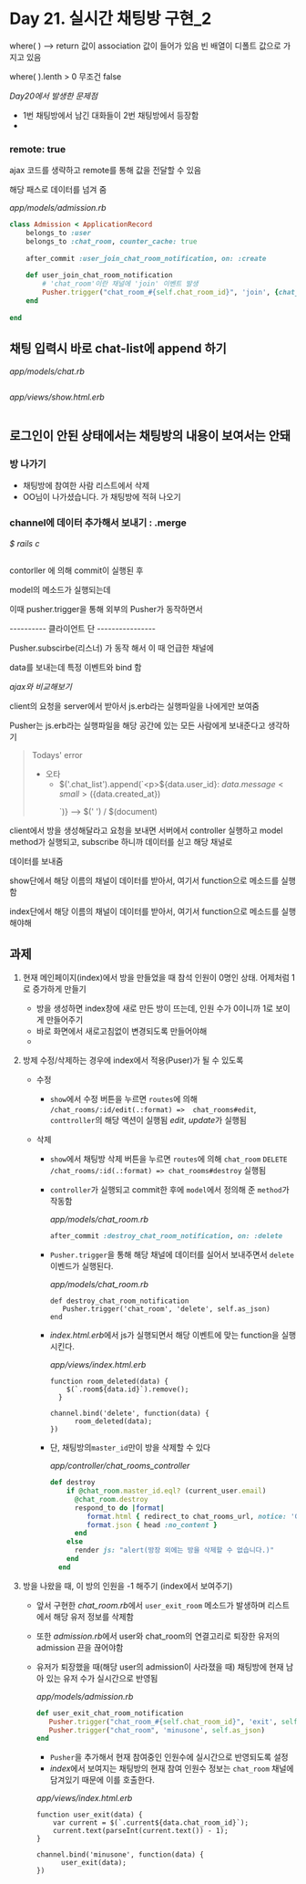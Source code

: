 # Day 21. 실시간 채팅방 구현_2





where( ) --> return 값이 association 값이 들어가 있음 빈 배열이 디폴트 값으로 가지고 있음

where( ).lenth > 0 무조건 false 



*Day20에서 발생한 문제점*

- 1번 채팅방에서 남긴 대화들이 2번 채팅방에서 등장함
- 



### remote: true

ajax 코드를 생략하고 remote를 통해 값을 전달할 수 있음

해당 패스로 데이터를 넘겨 줌





*app/models/admission.rb*

```ruby
class Admission < ApplicationRecord
    belongs_to :user
    belongs_to :chat_room, counter_cache: true
    
    after_commit :user_join_chat_room_notification, on: :create
    
    def user_join_chat_room_notification
        # 'chat_room'이란 채널에 'join' 이벤트 발생
        Pusher.trigger("chat_room_#{self.chat_room_id}", 'join', {chat_room_id: self.chat_room_id, email: self.user.email}.as_json)
    end
    
end
```



## 채팅 입력시 바로 chat-list에 append 하기



*app/models/chat.rb*

```ruby

```





*app/views/show.html.erb*

```erb

```





## 로그인이 안된 상태에서는 채팅방의 내용이 보여서는 안돼





### 방 나가기

- 채팅방에 참여한 사람 리스트에서 삭제
- OO님이 나가셨습니다. 가 채팅방에 적혀 나오기



### channel에 데이터 추가해서 보내기 : .merge

*$ rails c*

```command

```





contorller 에 의해 commit이 실행된 후 

model의 메소드가 실행되는데 

이때 pusher.trigger을 통해 외부의 Pusher가 동작하면서

---------- 클라이언트 단 ----------------

Pusher.subscirbe(리스너) 가 동작 해서 이 때 언급한 채널에

data를 보내는데 특정 이벤트와 bind 함



*ajax와 비교해보기*

client의 요청을 server에서 받아서 js.erb라는 실행파일을 나에게만 보여줌

Pusher는 js.erb라는 실행파일을 해당 공간에 있는 모든 사람에게 보내준다고 생각하기





> Todays' error
>
> - 오타
>   - $('.chat_list').append(`<p>${data.user_id}: ${data.message}<small>(${data.created_at})</small></p>`)}   -->  $(' ')   / $(document)



client에서 방을 생성해달라고 요청을 보내면 서버에서 controller 실행하고 model method가 실행되고, subscribe 하니까 데이터를 싣고 해당 채널로

데이터를 보내줌

show단에서 해당 이름의 채널이 데이터를 받아서, 여기서 function으로 메소드를 실행함 

index단에서 해당 이름의 채널이 데이터를 받아서, 여기서  function으로 메소드를 실행해야해





## 과제

1. 현재 메인페이지(index)에서 방을 만들었을 때 참석 인원이 0명인 상태. 어제처럼 1로 증가하게 만들기
   - 방을 생성하면 index창에 새로 만든 방이 뜨는데, 인원 수가 0이니까 1로 보이게 만들어주기
   - 바로 화면에서 새로고침없이 변경되도록 만들어야해 
   - 

2. 방제 수정/삭제하는 경우에 index에서 적용(Puser)가 될 수 있도록

   - 수정

     - `show`에서 수정 버튼을 누르면 `routes`에 의해 ` /chat_rooms/:id/edit(.:format) =>  chat_rooms#edit`, `conttroller`의 해당 액션이 실행됨 *edit*, *update*가 실행됨

   - 삭제

     - `show`에서 채팅방 삭제 버튼을 누르면 `routes`에 의해  `chat_room`  `DELETE /chat_rooms/:id(.:format) => chat_rooms#destroy` 실행됨

     - `controller`가 실행되고 commit한 후에 `model`에서 정의해 준 `method`가 작동함

       *app/models/chat_room.rb*

       ```ruby
       after_commit :destroy_chat_room_notification, on: :delete
       ```

       

     - `Pusher.trigger`을 통해 해당 채널에 데이터를 실어서 보내주면서 `delete`이벤드가 실행된다.

       *app/models/chat_room.rb*

       ```erb
       def destroy_chat_room_notification
          Pusher.trigger('chat_room', 'delete', self.as_json)
       end
       ```

       

     - *index.html.erb*에서 js가 실행되면서 해당 이벤트에 맞는 function을 실행시킨다.

       *app/views/index.html.erb*

       ```erb
       function room_deleted(data) {
           $(`.room${data.id}`).remove();
         }
       
       channel.bind('delete', function(data) {
             room_deleted(data);
       })
       ```

     - 단, 채팅방의`master_id`만이 방을 삭제할 수 있다

       *app/controller/chat_rooms_controller*

       ```ruby
       def destroy
           if @chat_room.master_id.eql? (current_user.email)
             @chat_room.destroy
             respond_to do |format|
                format.html { redirect_to chat_rooms_url, notice: 'Chat room was successfully destroyed.' }
                format.json { head :no_content }
             end
           else
             render js: "alert(방장 외에는 방을 삭제할 수 없습니다.)"
           end
         end
       ```

       

3. 방을 나왔을 때, 이 방의 인원을 -1 해주기 (index에서 보여주기)

   - 앞서 구현한 *chat_room.rb*에서 `user_exit_room` 메소드가 발생하며 리스트에서 해당 유저 정보를 삭제함

   - 또한 *admission.rb*에서 user와 chat_room의 연결고리로 퇴장한 유저의 admission 끈을 끊어야함

   - 유저가 퇴장했을 때(해당 user의 admission이 사라졌을 때) 채팅방에 현재 남아 있는 유저 수가 실시간으로 반영됨

     *app/models/admission.rb*

     ```ruby
     def user_exit_chat_room_notification
        Pusher.trigger("chat_room_#{self.chat_room_id}", 'exit', self.as_json.merge({email: self.user.email}))
        Pusher.trigger("chat_room", 'minusone', self.as_json)
     end
     ```

     - `Pusher`을 추가해서 현재 참여중인 인원수에 실시간으로 반영되도록 설정
     - *index*에서 보여지는 채팅방의 현재 참여 인원수 정보는 `chat_room` 채널에 담겨있기 때문에 이를 호출한다.

     *app/views/index.html.erb*

     ```erb
     function user_exit(data) {
         var current = $(`.current${data.chat_room_id}`);
         current.text(parseInt(current.text()) - 1);
     }
     
     channel.bind('minusone', function(data) {
           user_exit(data);
     })
     ```

     